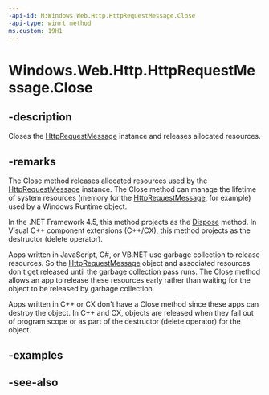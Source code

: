 ```yaml
---
-api-id: M:Windows.Web.Http.HttpRequestMessage.Close
-api-type: winrt method
ms.custom: 19H1
---
```


<!-- Method syntax
public void Close()
-->

# Windows.Web.Http.HttpRequestMessage.Close

## -description
Closes the [HttpRequestMessage](httprequestmessage.md) instance and releases allocated resources.

## -remarks
The Close method releases allocated resources used by the [HttpRequestMessage](httprequestmessage.md) instance. The Close method can manage the lifetime of system resources (memory for the [HttpRequestMessage](httprequestmessage.md), for example) used by a Windows Runtime object.

In the .NET Framework 4.5, this method projects as the [Dispose](/uwp/api/windows.web.http.httprequestmessage.dispose) method. In Visual C++ component extensions (C++/CX), this method projects as the destructor (delete operator).

Apps written in JavaScript, C#, or VB.NET use garbage collection to release resources. So the [HttpRequestMessage](httprequestmessage.md) object and associated resources don't get released until the garbage collection pass runs. The Close method allows an app to release these resources early rather than waiting for the object to be released by garbage collection.

Apps written in C++ or CX don't have a Close method since these apps can destroy the object. In C++ and CX, objects are released when they fall out of program scope or as part of the destructor (delete operator) for the object.

## -examples

## -see-also
